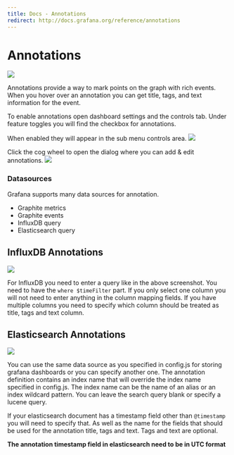 ```yaml
---
title: Docs - Annotations
redirect: http://docs.grafana.org/reference/annotations
---
```


# Annotations
![](annotated_graph1.png)

Annotations provide a way to mark points on the graph with rich events. When you hover over an annotation
you can get title, tags, and text information for the event.

To enable annotations open dashboard settings and the controls tab.
Under feature toggles you will find the checkbox for annotations.

When enabled they will appear in the sub menu controls area.
![](annotations_submenu1.png)

Click the cog wheel to open the dialog where you can add & edit annotations.
![](annotations_dialog1.png)

### Datasources
Grafana supports many data sources for annotation.

- Graphite metrics
- Graphite events
- InfluxDB query
- Elasticsearch query

## InfluxDB Annotations
![](influxdb/influxdb_annotation.png)

For InfluxDB you need to enter a query like in the above screenshot. You need to have the ```where $timeFilter``` part.
If you only select one column you will not need to enter anything in the column mapping fields.
If you have multiple columns you need to specify which column should be treated as title, tags and text column.

## Elasticsearch Annotations
![](docs/elasticsearch_annotations_edit.png)

You can use the same data source as you specified in config.js for storing grafana dashboards or you can specify another one.
The annotation definition contains an index name that will override the index name specified in config.js. The index name can
be the name of an alias or an index wildcard pattern. You can leave the search query blank or specify a lucene query.

If your elasticsearch document has a timestamp field other than ```@timestamp``` you will need to specify that. As well
as the name for the fields that should be used for the annotation title, tags and text. Tags and text are optional.

**The annotation timestamp field in elasticsearch need to be in UTC format**
